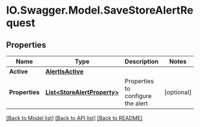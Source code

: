 # IO.Swagger.Model.SaveStoreAlertRequest
## Properties

Name | Type | Description | Notes
------------ | ------------- | ------------- | -------------
**Active** | [**AlertIsActive**](AlertIsActive.md) |  | 
**Properties** | [**List&lt;StoreAlertProperty&gt;**](StoreAlertProperty.md) | Properties to configure the alert | [optional] 

[[Back to Model list]](../README.md#documentation-for-models) [[Back to API list]](../README.md#documentation-for-api-endpoints) [[Back to README]](../README.md)

